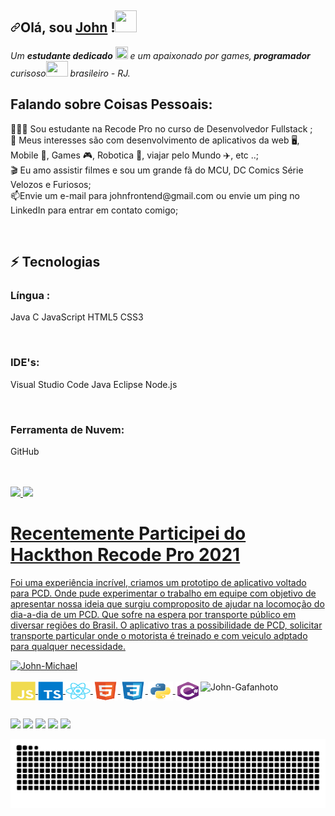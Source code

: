 
<h2><a id="user-content-hi-there-im-John-" class="anchor" aria-hidden="true" href="#hi-there-im-John-"><svg class="octicon octicon-link" viewBox="0 0 16 16" version="1.1" width="16" height="16" aria-hidden="true"><path fill-rule="evenodd" d="M7.775 3.275a.75.75 0 001.06 1.06l1.25-1.25a2 2 0 112.83 2.83l-2.5 2.5a2 2 0 01-2.83 0 .75.75 0 00-1.06 1.06 3.5 3.5 0 004.95 0l2.5-2.5a3.5 3.5 0 00-4.95-4.95l-1.25 1.25zm-4.69 9.64a2 2 0 010-2.83l2.5-2.5a2 2 0 012.83 0 .75.75 0 001.06-1.06 3.5 3.5 0 00-4.95 0l-2.5 2.5a3.5 3.5 0 004.95 4.95l1.25-1.25a.75.75 0 00-1.06-1.06l-1.25 1.25a2 2 0 01-2.83 0z"></path></svg></a><font style="vertical-align: inherit;"><font style="vertical-align: inherit;">Olá, sou </font></font><a href="https://www.linkedin.com/in/johnmichaelpeixoto/" rel="nofollow"><font style="vertical-align: inherit;"><font style="vertical-align: inherit;">John</font></font></a><font style="vertical-align: inherit;"><font style="vertical-align: inherit;"> !</font></font><a target="_blank" rel="noopener noreferrer" href="https://raw.githubusercontent.com/TheDudeThatCode/TheDudeThatCode/master/Assets/Hi.gif"><img src="https://raw.githubusercontent.com/TheDudeThatCode/TheDudeThatCode/master/Assets/Hi.gif" width="35" height="35" style="max-width: 100%;"></a></h2>

<p>
  <em><font style="vertical-align: inherit;"><font style="vertical-align: inherit;">
    Um </font></font><b><font style="vertical-align: inherit;"><font style="vertical-align: inherit;">estudante dedicado</font></font></b> <a target="_blank" rel="noopener noreferrer" href="https://raw.githubusercontent.com/TheDudeThatCode/TheDudeThatCode/master/Assets/Medal.gif"><img src="https://raw.githubusercontent.com/TheDudeThatCode/TheDudeThatCode/master/Assets/Medal.gif" width="20" height="20" style="max-width: 100%;"></a><font style="vertical-align: inherit;"><font style="vertical-align: inherit;"> e um apaixonado por games,</font></font><b><font style="vertical-align: inherit;"><font style="vertical-align: inherit;"> programador</font></font></b> <font style="vertical-align: inherit;"><font style="vertical-align: inherit;"> curisoso</font></font><a target="_blank" rel="noopener noreferrer" href="https://raw.githubusercontent.com/TheDudeThatCode/TheDudeThatCode/master/Assets/Developer.gif"><img src="https://raw.githubusercontent.com/TheDudeThatCode/TheDudeThatCode/master/Assets/Developer.gif" width="35" height="25" style="max-width: 100%;"></a><font style="vertical-align: inherit;"><font style="vertical-align: inherit;"> brasileiro - RJ.
  </font></font></em>
 </p>
<div>
  <h2>Falando sobre Coisas Pessoais:</h2>
<p>👨🏽‍💻 Sou estudante na Recode Pro no curso de Desenvolvedor Fullstack ; <br>
🤔 Meus interesses são com desenvolvimento de aplicativos da web 🖥️, Mobile 📱, Games 🎮, Robotica 🤖, viajar pelo Mundo ✈️, etc ..;<br>
🎬 Eu amo assistir filmes e sou um grande fã do MCU, DC Comics Série Velozos e Furiosos; <br>
📫Envie um e-mail para johnfrontend@gmail.com ou envie um ping no LinkedIn para entrar em contato comigo;<br>
</p>
  <br>
    <h2>⚡ Tecnologias</h2>
    <h3>Língua :</h3>
    <p>Java C JavaScript HTML5 CSS3 </p>
  <br>
    <h3>IDE's:</h3>
    <p>Visual Studio Code Java Eclipse Node.js </p>
  <br>
    <h3>Ferramenta de Nuvem:</h3>
    <p>GitHub</p>
<!--   <img align="height" alt="John-Michael" height="400" width="850" src="https://media.discordapp.net/attachments/856310175161778188/874467730017902602/Programando.gif?width=703&height=411"/>  -->
</div>
<br><br>
 <div>
  <a href="https://github.com/JohnMichaelDeveloper">
  <img height="180em" src="https://github-readme-stats.vercel.app/api?username=JohnMichaelDeveloper&show_icons=true&theme=tokyonight&include_all_commits=true&count_private=true"/>
  <img height="180em" src="https://github-readme-stats.vercel.app/api/top-langs/?username=JohnMichaelDeveloper&layout=compact&langs_count=7&theme=tokyonight"/>
</div>
  
  ##
  <div>
    <h1>Recentemente Participei do Hackthon Recode Pro 2021  </h1>
    <p>Foi uma experiência incrível, criamos um prototipo de aplicativo voltado para PCD. Onde pude experimentar o trabalho em equipe com objetivo de apresentar nossa ideia que  surgiu comproposito de ajudar na locomoção do dia-a-dia de um PCD. Que sofre na espera por transporte público em diversar regiões do Brasil. O aplicativo tras a possibilidade de PCD, solicitar transporte particular onde o motorista é treinado e com veiculo adptado para qualquer necessidade. </p>
  <img align="height" alt="John-Michael" height="350" width="550" src="https://media.discordapp.net/attachments/856310175161778188/874111267013529691/IMG-20210721-WA0020.jpg?width=532&height=376"/>
   </Div>
 <div style="display: inline_block"><br>
  <img align="center" alt="John-Js" height="30" width="40" src="https://raw.githubusercontent.com/devicons/devicon/master/icons/javascript/javascript-plain.svg">
  <img align="center" alt="John-Ts" height="30" width="40" src="https://raw.githubusercontent.com/devicons/devicon/master/icons/typescript/typescript-plain.svg">
  <img align="center" alt="John-React" height="30" width="40" src="https://raw.githubusercontent.com/devicons/devicon/master/icons/react/react-original.svg">
  <img align="center" alt="John-HTML" height="30" width="40" src="https://raw.githubusercontent.com/devicons/devicon/master/icons/html5/html5-original.svg">
  <img align="center" alt="John-CSS" height="30" width="40" src="https://raw.githubusercontent.com/devicons/devicon/master/icons/css3/css3-original.svg">
  <img align="center" alt="John-Python" height="30" width="40" src="https://raw.githubusercontent.com/devicons/devicon/master/icons/python/python-original.svg">
  <img align="center" alt="John-Csharp" height="30" width="40" src="https://raw.githubusercontent.com/devicons/devicon/master/icons/csharp/csharp-original.svg">
  <img align="right" alt="John-Gafanhoto"  height="90" width="200" src="https://media.giphy.com/media/SLBr5yLzocSYw/giphy.gif"/>
  
</div>
  
  ##
 
<div> 
  <a href="https://www.youtube.com/" target="_blank"><img src="https://img.shields.io/badge/YouTube-FF0000?style=for-the-badge&logo=youtube&logoColor=white" target="_blank"></a>
  <a href="https://instagram.com" target="_blank"><img src="https://img.shields.io/badge/-Instagram-%23E4405F?style=for-the-badge&logo=instagram&logoColor=white" target="_blank"></a>
  <a href="https://discord.gg/CTzTTweS" target="_blank"><img src="https://img.shields.io/badge/Discord-7289DA?style=for-the-badge&logo=discord&logoColor=white" target="_blank"></a> 
  <a href = "mailto:johnfrontend@gmai.com.br"><img src="https://img.shields.io/badge/-Gmail-%23333?style=for-the-badge&logo=gmail&logoColor=white" target="_blank"></a>
  <a href="https://www.linkedin.com/in/johnmichaelpeixoto/" target="_blank"><img src="https://img.shields.io/badge/-LinkedIn-%230077B5?style=for-the-badge&logo=linkedin&logoColor=white" target="_blank"></a> 
 
  ![Snake animation](https://github.com/JohnMichaelDeveloper/JohnMichaelDeveloper/blob/output/github-contribution-grid-snake.svg)
 
</div>

